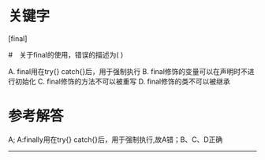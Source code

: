 # 关键字

[final]

#　关于final的使用，错误的描述为( )

A. final用在try{} catch{}后，用于强制执行
B. final修饰的变量可以在声明时不进行初始化
C. final修饰的方法不可以被重写
D. final修饰的类不可以被继承

# 参考解答

A;
A:finally用在try{} catch{}后，用于强制执行,故A错；B、C、D正确

---
